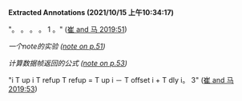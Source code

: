 **Extracted Annotations (2021/10/15 上午10:34:17)**

"。 。 。 。 1 。" ([崔 and 马 2019:51](zotero://open-pdf/library/items/FV9IMCS2?page=1))

_一个note的实验 ([note on p.51](zotero://open-pdf/library/items/FV9IMCS2?page=1))_

_计算数据帧返回的公式 ([note on p.53](zotero://open-pdf/library/items/FV9IMCS2?page=3))_

"i T up i T refup T refup = T up i － T offset i + T dly i。 3" ([崔 and 马 2019:53](zotero://open-pdf/library/items/FV9IMCS2?page=3))